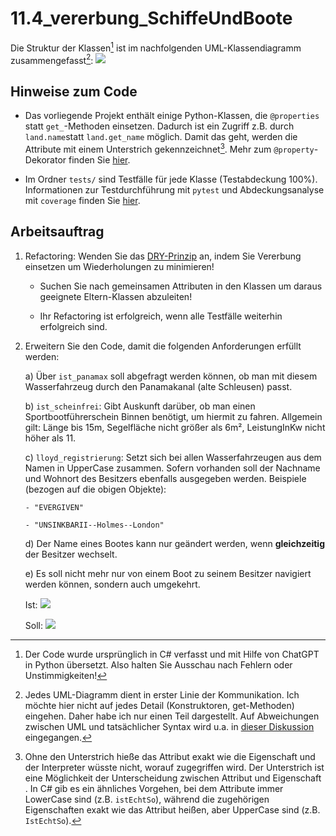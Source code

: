 # 11.4_vererbung_SchiffeUndBoote
Die Struktur der Klassen[^1] ist im nachfolgenden UML-Klassendiagramm zusammengefasst[^2]: 
[![](https://mermaid.ink/img/pako:eNrdVU1v2zAM_SuCThvW5Af4MOyjvW2n7DQYMBSbtoXIlCFRzeqi_320YjuunaZAd9gwnyTy6ZF8lshHmdsCZCJTzI3y_laryqkmRbQEIpU_g1DGAIrPRE7vA_ESfmlPGhwvP7XOtuB457dpiuIOybdO5zWJCmjzHahmetymcmAsrRO71jraW0vMPxI8bD0QgRMH2zRMjMEJD6YPd29d5L4Ff4Qqxm-N7jRxZp5B5zCiUK4CT2AMxZCCv1iW-KaweDwZ-m8jUDWQCE9ubjwEcB2Ymf0pxdPiC3hNHSe42XyMbHP20fksAud9MQiqvL7o4C2Tre21Ch4Dy-JWrtZ0KxuLu7IZTjiZpT2V9dUiKY3gfF7rsrxY3QLzuozLaKMVsIJMY9YA_2lMhEaaA_YONF0D8DUrK4XVFYjCTtUmy8eUVwADfHnDieNwnLknSX4oPFxR4-z-e0LUFuo_FMqogh_TsX-qPYreINSOCUx8x71O4xuYazUhXpdqPxxPFkT_kGTD3WoUd5il90PfiLKxiHcI3EmydU3v760uxFLHqR--qOOI-C90fPFmvVHI87HnzPHwZItx4rFBfnkjuaU2Shc8_qKwqaQaGkhlwssCShUM9WOkh6pAdveAuUzIBbiRoS0UwTAuZVLyLIKn38m8UM0?type=png)](https://mermaid.live/edit#pako:eNrdVU1v2zAM_SuCThvW5Af4MOyjvW2n7DQYMBSbtoXIlCFRzeqi_320YjuunaZAd9gwnyTy6ZF8lshHmdsCZCJTzI3y_laryqkmRbQEIpU_g1DGAIrPRE7vA_ESfmlPGhwvP7XOtuB457dpiuIOybdO5zWJCmjzHahmetymcmAsrRO71jraW0vMPxI8bD0QgRMH2zRMjMEJD6YPd29d5L4Ff4Qqxm-N7jRxZp5B5zCiUK4CT2AMxZCCv1iW-KaweDwZ-m8jUDWQCE9ubjwEcB2Ymf0pxdPiC3hNHSe42XyMbHP20fksAud9MQiqvL7o4C2Tre21Ch4Dy-JWrtZ0KxuLu7IZTjiZpT2V9dUiKY3gfF7rsrxY3QLzuozLaKMVsIJMY9YA_2lMhEaaA_YONF0D8DUrK4XVFYjCTtUmy8eUVwADfHnDieNwnLknSX4oPFxR4-z-e0LUFuo_FMqogh_TsX-qPYreINSOCUx8x71O4xuYazUhXpdqPxxPFkT_kGTD3WoUd5il90PfiLKxiHcI3EmydU3v760uxFLHqR--qOOI-C90fPFmvVHI87HnzPHwZItx4rFBfnkjuaU2Shc8_qKwqaQaGkhlwssCShUM9WOkh6pAdveAuUzIBbiRoS0UwTAuZVLyLIKn38m8UM0)

## Hinweise zum Code
- Das vorliegende Projekt enthält einige Python-Klassen, die `@properties` statt `get_`-Methoden einsetzen. Dadurch ist ein Zugriff z.B. durch `land.name`statt `land.get_name` möglich. Damit das geht, werden die Attribute mit einem Unterstrich gekennzeichnet[^3]. Mehr zum `@property`-Dekorator finden Sie [hier](https://realpython.com/python-property/#using-property-as-a-decorator).

- Im Ordner `tests/` sind Testfälle für jede Klasse (Testabdeckung 100%). Informationen zur Testdurchführung mit `pytest` und Abdeckungsanalyse mit `coverage` finden Sie [hier](https://gso-schule-koeln.gitbook.io/fu1).

## Arbeitsauftrag
1)  Refactoring: Wenden Sie das [DRY-Prinzip](https://www.generic.de/blog/dry-vs-kiss-clean-code-prinzipien) an, indem Sie Vererbung einsetzen um Wiederholungen zu minimieren!

    - Suchen Sie nach gemeinsamen Attributen in den Klassen um daraus geeignete Eltern-Klassen abzuleiten!

    - Ihr Refactoring ist erfolgreich, wenn alle Testfälle weiterhin erfolgreich sind.

2)  Erweitern Sie den Code, damit die folgenden Anforderungen erfüllt werden:

    a)  Über `ist_panamax` soll abgefragt werden können, ob man mit diesem Wasserfahrzeug durch den Panamakanal (alte Schleusen) passt.

    b)  `ist_scheinfrei`: Gibt Auskunft darüber, ob man einen Sportbootführerschein Binnen benötigt, um hiermit zu fahren. Allgemein gilt: Länge bis 15m, Segelfläche nicht größer als 6m², LeistungInKw nicht höher als 11.

    c)  `lloyd_registrierung`: Setzt sich bei allen Wasserfahrzeugen aus dem Namen in UpperCase zusammen. Sofern vorhanden soll der Nachname und Wohnort des Besitzers ebenfalls ausgegeben werden. Beispiele (bezogen auf die obigen Objekte):

        - "EVERGIVEN"

        - "UNSINKBARII--Holmes--London"

    d)  Der Name eines Bootes kann nur geändert werden, wenn **gleichzeitig** der Besitzer wechselt.

    e)  Es soll nicht mehr nur von einem Boot zu seinem Besitzer navigiert werden können, sondern auch umgekehrt.

    Ist:
    [![](https://mermaid.ink/img/pako:eNotjb0OwjAQg18lurl9gQwMiJGJrrcciVsi5QcllwGqvjtB4MmyLX87ueJBlji7KK1dgmxVEmcfKpyGks31xtkMLdgQ76WomeeTOaMFfaP-OpoooSYJflzt34xJH0hgssN6rNKj8qAcYypdy_LKjqzWjon604vijya7Smw4PqqANBw?type=png)](https://mermaid.live/edit#pako:eNotjb0OwjAQg18lurl9gQwMiJGJrrcciVsi5QcllwGqvjtB4MmyLX87ueJBlji7KK1dgmxVEmcfKpyGks31xtkMLdgQ76WomeeTOaMFfaP-OpoooSYJflzt34xJH0hgssN6rNKj8qAcYypdy_LKjqzWjon604vijya7Smw4PqqANBw)

    Soll:
    [![](https://mermaid.ink/img/pako:eNotjb0OwjAQg18lurl9gYyIkYmutxyJWyLlByWXAaq-e4PAk2Vb_nZyxYMscXZRWrsG2aokzj5UOA0lm9udsxlasCE-SlEzz-aCFvSD-qtoooSaJPjxtH8zJn0igckO67FKj8oDcoypdC3LOzuyWjsm6i8vij-Z7Cqx4TgBf4kz3g?type=png)](https://mermaid.live/edit#pako:eNotjb0OwjAQg18lurl9gYyIkYmutxyJWyLlByWXAaq-e4PAk2Vb_nZyxYMscXZRWrsG2aokzj5UOA0lm9udsxlasCE-SlEzz-aCFvSD-qtoooSaJPjxtH8zJn0igckO67FKj8oDcoypdC3LOzuyWjsm6i8vij-Z7Cqx4TgBf4kz3g)

[^1]: Der Code wurde ursprünglich in C# verfasst und mit Hilfe von ChatGPT in Python übersetzt. Also halten Sie Ausschau nach Fehlern oder Unstimmigkeiten!

[^2]: Jedes UML-Diagramm dient in erster Linie der Kommunikation. Ich möchte hier nicht auf jedes Detail (Konstruktoren, get-Methoden) eingehen. Daher habe ich nur einen Teil dargestellt. Auf Abweichungen zwischen UML und tatsächlicher Syntax wird u.a. in [dieser Diskussion](https://stackoverflow.com/questions/470097/how-to-represent-a-c-sharp-property-in-uml) eingegangen.

[^3]: Ohne den Unterstrich hieße das Attribut exakt wie die Eigenschaft und der Interpreter wüsste nicht, worauf zugegriffen wird. Der Unterstrich ist eine Möglichkeit der Unterscheidung zwischen Attribut und Eigenschaft . In C# gib es ein ähnliches Vorgehen, bei dem Attribute immer LowerCase sind (z.B. `istEchtSo`), während die zugehörigen Eigenschaften exakt wie das Attribut heißen, aber UpperCase sind (z.B. `IstEchtSo`).
